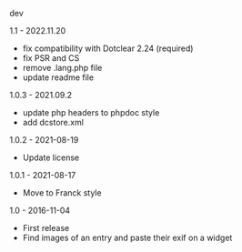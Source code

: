 dev

1.1 - 2022.11.20
- fix compatibility with Dotclear 2.24 (required)
- fix PSR and CS
- remove .lang.php file
- update readme file

1.0.3 - 2021.09.2
- update php headers to phpdoc style
- add dcstore.xml

1.0.2 - 2021-08-19
- Update license 

1.0.1 - 2021-08-17
- Move to Franck style

1.0 - 2016-11-04
- First release
- Find images of an entry and paste their exif on a widget